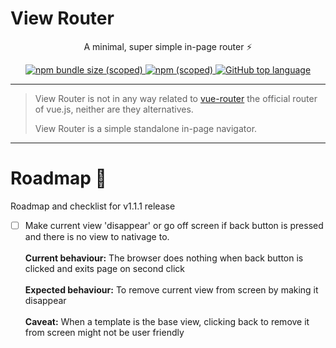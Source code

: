 # View Router

<p align="center">A minimal, super simple in-page router ⚡ </p>

<p align="center">
<a href="#">
 <img alt="npm bundle size (scoped)" src="https://img.shields.io/bundlephobia/min/@bukunmikuti/view-router?style=flat-square">
</a>
 <a href="https://www.npmjs.com/package/@bukunmikuti/view-router">
 <img alt="npm (scoped)" src="https://img.shields.io/npm/v/@bukunmikuti/view-router?style=flat-square">
 </a>
 <a href="">
  <img alt="GitHub top language" src="https://img.shields.io/github/languages/top/Bukunmikuti/view-router?logoColor=%23880000&style=flat-square">
 </a>
 </p>
 
 -------------------------
 
 > View Router is not in any way related to [vue-router](https://github.com/vuejs/vue-router) the official router of vue.js, neither are they alternatives. 
 > 
 > View Router is a simple standalone in-page navigator.
 
 -------------------------
 
 # Roadmap 🚀 
 Roadmap and checklist for v1.1.1 release
 
 - [ ] Make current view 'disappear' or go off screen if back button is pressed and there is no view to nativage to. <br><br>
 **Current behaviour:** The browser does nothing when back button is clicked and exits page on second click <br><br>
 **Expected behaviour:** To remove current view from screen by making it disappear <br><br>
 **Caveat:** When a template is the base view, clicking back to remove it from screen might not be user friendly

 

